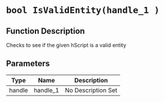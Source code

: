 # `bool IsValidEntity(handle_1 )`
## Function Description
Checks to see if the given hScript is a valid entity
## Parameters
Type|Name|Description
--|--|--
handle|handle_1|No Description Set

